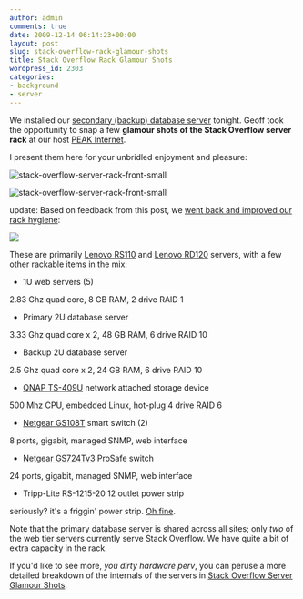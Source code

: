 ```yaml
---
author: admin
comments: true
date: 2009-12-14 06:14:23+00:00
layout: post
slug: stack-overflow-rack-glamour-shots
title: Stack Overflow Rack Glamour Shots
wordpress_id: 2303
categories:
- background
- server
---
```



We installed our [secondary (backup) database server](http://blog.stackoverflow.com/2009/12/database-server-upgrade-outage-today/) tonight. Geoff took the opportunity to snap a few **glamour shots of the Stack Overflow server rack** at our host [PEAK Internet](http://www.peakinternet.com/business/hosting/colocation-dedicated#).



I present them here for your unbridled enjoyment and pleasure:



![stack-overflow-server-rack-front-small](http://blog.stackoverflow.com/wp-content/uploads/stack-overflow-server-rack-front-small.jpg)



![stack-overflow-server-rack-front-small](http://blog.stackoverflow.com/wp-content/uploads/stack-overflow-server-rack-back-small.jpg)



update: Based on feedback from this post, we [went back and improved our rack hygiene](http://blog.stackoverflow.com/2009/12/scheduled-site-maintenance-saturday/):



![](http://blog.stackoverflow.com/wp-content/uploads/stack-overflow-server-rack-back-small-improved-v2.jpg)



These are primarily [Lenovo RS110](http://www.google.com/search?q=lenovo+rs110) and [Lenovo RD120](http://www.google.com/search?q=lenovo+rd120) servers, with a few other rackable items in the mix:




  * 1U web servers (5)  

2.83 Ghz quad core, 8 GB RAM, 2 drive RAID 1

  * Primary 2U database server  

3.33 Ghz quad core x 2, 48 GB RAM, 6 drive RAID 10

  * Backup 2U database server  

2.5 Ghz quad core x 2, 24 GB RAM, 6 drive RAID 10

  * [QNAP TS-409U](http://blog.stackoverflow.com/2009/02/our-backup-strategy-inexpensive-nas/) network attached storage device  

500 Mhz CPU, embedded Linux, hot-plug 4 drive RAID 6

  * [Netgear GS108T](http://www.netgear.com/Products/Switches/AdvancedSmartSwitches/GS108T.aspx) smart switch (2)  

8 ports, gigabit, managed SNMP, web interface

  * [Netgear GS724Tv3](http://www.netgear.com/Products/Switches/SmartSwitches/GS724T.aspx) ProSafe switch  

24 ports, gigabit, managed SNMP, web interface

  * Tripp-Lite RS-1215-20 12 outlet power strip  

seriously? it's a friggin' power strip. [Oh fine](http://www.tripplite.com/en/products/model.cfm?txtModelID=202).




Note that the primary database server is shared across all sites; only _two_ of the web tier servers currently serve Stack Overflow. We have quite a bit of extra capacity in the rack.



If you'd like to see more, _you dirty hardware perv_, you can peruse a more detailed breakdown of the internals of the servers in [Stack Overflow Server Glamour Shots](http://blog.stackoverflow.com/2009/01/new-stack-overflow-server-glamour-shots/).

